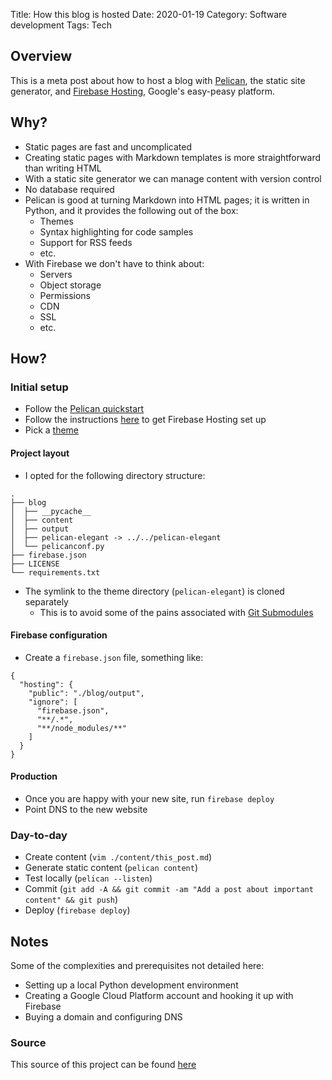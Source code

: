 Title: How this blog is hosted
Date: 2020-01-19
Category: Software development
Tags: Tech

## Overview

This is a meta post about how to host a blog with [Pelican](https://blog.getpelican.com/), the static site generator, and [Firebase Hosting](https://firebase.google.com/docs/hosting/), Google's easy-peasy platform.

## Why?

* Static pages are fast and uncomplicated
* Creating static pages with Markdown templates is more straightforward than writing HTML
* With a static site generator we can manage content with version control
* No database required
* Pelican is good at turning Markdown into HTML pages; it is written in Python, and it provides the following out of the box:
    * Themes
    * Syntax highlighting for code samples
    * Support for RSS feeds
    * etc.
* With Firebase we don't have to think about:
    * Servers
    * Object storage
    * Permissions
    * CDN
    * SSL
    * etc.

## How?

### Initial setup

* Follow the [Pelican quickstart](https://docs.getpelican.com/en/stable/quickstart.html)
* Follow the instructions [here](https://firebase.google.com/docs/hosting/) to get Firebase Hosting set up
* Pick a [theme](https://github.com/getpelican/pelican-themes)

#### Project layout

* I opted for the following directory structure:
```
.
├── blog
│  ├── __pycache__
│  ├── content
│  ├── output
│  ├── pelican-elegant -> ../../pelican-elegant
│  └── pelicanconf.py
├── firebase.json
├── LICENSE
└── requirements.txt
```
* The symlink to the theme directory (`pelican-elegant`) is cloned separately
    * This is to avoid some of the pains associated with [Git Submodules](https://git-scm.com/book/en/v2/Git-Tools-Submodules)

#### Firebase configuration

* Create a `firebase.json` file, something like:
```
{
  "hosting": {
    "public": "./blog/output",
    "ignore": [
      "firebase.json",
      "**/.*",
      "**/node_modules/**"
    ]
  }
}
```

#### Production

* Once you are happy with your new site, run `firebase deploy`
* Point DNS to the new website

### Day-to-day

* Create content (`vim ./content/this_post.md`)
* Generate static content (`pelican content`)
* Test locally (`pelican --listen`)
* Commit (`git add -A && git commit -am "Add a post about important content" && git push`)
* Deploy (`firebase deploy`)

## Notes

Some of the complexities and prerequisites not detailed here:

* Setting up a local Python development environment
* Creating a Google Cloud Platform account and hooking it up with Firebase
* Buying a domain and configuring DNS

### Source

This source of this project can be found [here](https://github.com/tomgoren/notes-to-self)
